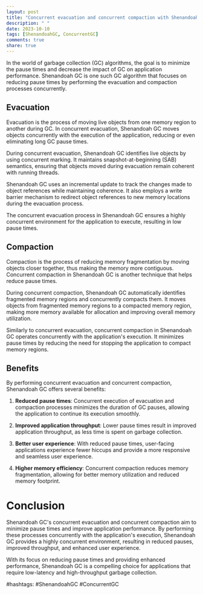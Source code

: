 ```yaml
---
layout: post
title: "Concurrent evacuation and concurrent compaction with Shenandoah GC"
description: " "
date: 2023-10-10
tags: [ShenandoahGC, ConcurrentGC]
comments: true
share: true
---
```


In the world of garbage collection (GC) algorithms, the goal is to minimize the pause times and decrease the impact of GC on application performance. Shenandoah GC is one such GC algorithm that focuses on reducing pause times by performing the evacuation and compaction processes concurrently.

## Evacuation

Evacuation is the process of moving live objects from one memory region to another during GC. In concurrent evacuation, Shenandoah GC moves objects concurrently with the execution of the application, reducing or even eliminating long GC pause times.

During concurrent evacuation, Shenandoah GC identifies live objects by using concurrent marking. It maintains snapshot-at-beginning (SAB) semantics, ensuring that objects moved during evacuation remain coherent with running threads.

Shenandoah GC uses an incremental update to track the changes made to object references while maintaining coherence. It also employs a write barrier mechanism to redirect object references to new memory locations during the evacuation process.

The concurrent evacuation process in Shenandoah GC ensures a highly concurrent environment for the application to execute, resulting in low pause times.

## Compaction

Compaction is the process of reducing memory fragmentation by moving objects closer together, thus making the memory more contiguous. Concurrent compaction in Shenandoah GC is another technique that helps reduce pause times.

During concurrent compaction, Shenandoah GC automatically identifies fragmented memory regions and concurrently compacts them. It moves objects from fragmented memory regions to a compacted memory region, making more memory available for allocation and improving overall memory utilization.

Similarly to concurrent evacuation, concurrent compaction in Shenandoah GC operates concurrently with the application's execution. It minimizes pause times by reducing the need for stopping the application to compact memory regions.

## Benefits

By performing concurrent evacuation and concurrent compaction, Shenandoah GC offers several benefits:

1. **Reduced pause times**: Concurrent execution of evacuation and compaction processes minimizes the duration of GC pauses, allowing the application to continue its execution smoothly.

2. **Improved application throughput**: Lower pause times result in improved application throughput, as less time is spent on garbage collection.

3. **Better user experience**: With reduced pause times, user-facing applications experience fewer hiccups and provide a more responsive and seamless user experience.

4. **Higher memory efficiency**: Concurrent compaction reduces memory fragmentation, allowing for better memory utilization and reduced memory footprint.

# Conclusion

Shenandoah GC's concurrent evacuation and concurrent compaction aim to minimize pause times and improve application performance. By performing these processes concurrently with the application's execution, Shenandoah GC provides a highly concurrent environment, resulting in reduced pauses, improved throughput, and enhanced user experience. 

With its focus on reducing pause times and providing enhanced performance, Shenandoah GC is a compelling choice for applications that require low-latency and high-throughput garbage collection. 

#hashtags: #ShenandoahGC #ConcurrentGC